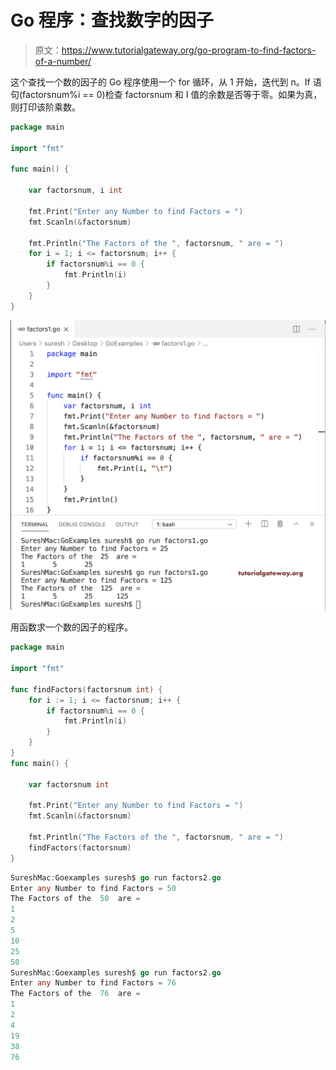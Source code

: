 # Go 程序：查找数字的因子

> 原文：<https://www.tutorialgateway.org/go-program-to-find-factors-of-a-number/>

这个查找一个数的因子的 Go 程序使用一个 for 循环，从 1 开始，迭代到 n。If 语句(factorsnum%i == 0)检查 factorsnum 和 I 值的余数是否等于零。如果为真，则打印该阶乘数。

```go
package main

import "fmt"

func main() {

    var factorsnum, i int

    fmt.Print("Enter any Number to find Factors = ")
    fmt.Scanln(&factorsnum)

    fmt.Println("The Factors of the ", factorsnum, " are = ")
    for i = 1; i <= factorsnum; i++ {
        if factorsnum%i == 0 {
            fmt.Println(i)
        }
    }
}
```

![Go Program to Find Factors of a Number 1](img/30f14bc3cbd06206fda512e91d841026.png)

用函数求一个数的因子的程序。

```go
package main

import "fmt"

func findFactors(factorsnum int) {
    for i := 1; i <= factorsnum; i++ {
        if factorsnum%i == 0 {
            fmt.Println(i)
        }
    }
}
func main() {

    var factorsnum int

    fmt.Print("Enter any Number to find Factors = ")
    fmt.Scanln(&factorsnum)

    fmt.Println("The Factors of the ", factorsnum, " are = ")
    findFactors(factorsnum)
}
```

```go
SureshMac:Goexamples suresh$ go run factors2.go
Enter any Number to find Factors = 50
The Factors of the  50  are = 
1
2
5
10
25
50
SureshMac:Goexamples suresh$ go run factors2.go
Enter any Number to find Factors = 76
The Factors of the  76  are = 
1
2
4
19
38
76
```